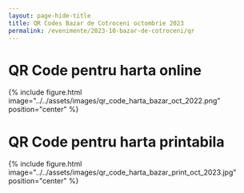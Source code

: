 ```yaml
---
layout: page-hide-title
title: QR Codes Bazar de Cotroceni octombrie 2023
permalink: /evenimente/2023-10-bazar-de-cotroceni/qr
---
```


# QR Code pentru harta online

{% include figure.html image="../../assets/images/qr_code_harta_bazar_oct_2022.png" position="center" %}

# QR Code pentru harta printabila

{% include figure.html image="../../assets/images/qr_code_harta_bazar_print_oct_2023.jpg" position="center" %}
